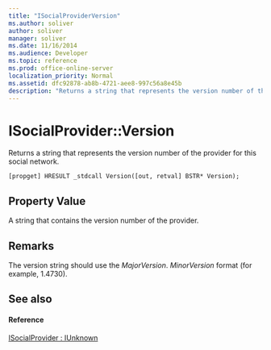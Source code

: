 ```yaml
---
title: "ISocialProviderVersion"
ms.author: soliver
author: soliver
manager: soliver
ms.date: 11/16/2014
ms.audience: Developer
ms.topic: reference
ms.prod: office-online-server
localization_priority: Normal
ms.assetid: dfc92878-ab8b-4721-aee8-997c56a8e45b
description: "Returns a string that represents the version number of the provider for this social network."
---
```


# ISocialProvider::Version

Returns a string that represents the version number of the provider for this social network. 
  
```
[propget] HRESULT _stdcall Version([out, retval] BSTR* Version);
```

## Property Value

A string that contains the version number of the provider.
  
## Remarks

The version string should use the  _MajorVersion_. _MinorVersion_ format (for example, 1.4730). 
  
## See also

#### Reference

[ISocialProvider : IUnknown](isocialprovideriunknown.md)


